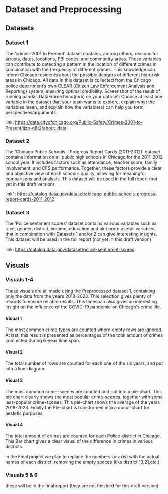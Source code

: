 # **Dataset and Preprocessing**


## Datasets
### Dataset 1
The ‘crimes-2001 to Present’ dataset contains, among others, reasons for arrests, dates,
locations, FBI codes, and community areas. These variables can contribute to detecting a
pattern in the location of different crimes in combination with the frequency of different
crimes. This knowledge can inform Chicago residents about the possible dangers of
different high-risk areas in Chicago. All data in this dataset is collected from the Chicago
police department’s own CLEAR (Citizen Law Enforcement Analysis and Reporting)
system, ensuring optimal credibility.
Screenshot of the result of running pandas.DataFrame.head(n=5) on your dataset:
Choose at least one variable in the dataset that your team wants to explore, explain
what the variables mean, and explain how the variable(s) can help you form
perspectives/arguments.

link: https://data.cityofchicago.org/Public-Safety/Crimes-2001-to-Present/ijzp-q8t2/about_data



### Dataset 2
The 'Chicago Public Schools - Progress Report Cards (2011-2012)' dataset contains information on all public high schools in Chicago for the 2011–2012 school year. It includes factors such as attendance, teacher score, family involvement, and
CFS performance. Together, these factors provide a clear and objective view of each
school’s quality, allowing for meaningful comparisons and analysis. This dataset will be used in the full report (not yet in this draft version)

link": https://catalog.data.gov/dataset/chicago-public-schools-progress-report-cards-2011-2012



### Dataset 3
The 'Police sentiment scores' dataset contains various variables such as: race, gender, district, income, education and alot more usefull variables, that in combination with Datasets 1 and/or 2 can give interesting insights. This dataset will be used in the full report (not yet in this draft version)

link: https://catalog.data.gov/dataset/police-sentiment-scores



## Visuals
### Visuals 1-4
These visuals are all made using the Preprocessed dataset 1, containing only the data from the years 2018-2023. This selection gives plenty of records to ensure reliable results. This timespan also gives an interesting insight on the influence of the COVID-19 pandemic on Chicago's crime life.

#### Visual 1
 The most common crime types are counted where empty rows are ignored. At last, this result is presented as percentages of the total amount of crimes committed during 6-year time span.

#### Visual 2
 The total number of rows are counted for each one of the six years, and put into a line-diagram.

#### Visual 3
 The most common crime-scenes are counted and put into a pie-chart. This pie chart clearly shows the most popular crime-scenes, together with some less-popular crime-scenes. This pie-chart shows the average of the years 2018-2023. Finally the Pie-chart is transformed into a donut-chart for aestetic purposes.

#### Visual 4
 The total amount of crimes are counted for each Police-district in Chicago. This Bar chart gives a clear visual of the difference in crimes in various districts. 

in the Final project we plan to replace the numbers (x-axis) with the actual names of each district, removing the empty spaces (like district 13,21,etc.)

### Visuals 5 & 6
these will be in the final report (they are not finished for this draft version)
